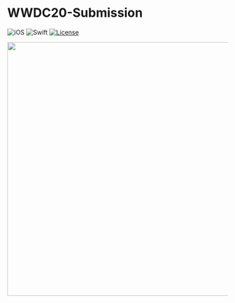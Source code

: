 # WWDC20-Submission

![iOS](https://img.shields.io/badge/iOS-10%20-blue)
![Swift](https://img.shields.io/badge/Swift-5-orange?logo=Swift&logoColor=white)
[![License](https://img.shields.io/github/license/romarakhlin/CoronaMap)](https://github.com/romarakhlin/CoronaMap/blob/master/LICENSE)

<p align="center">
  <img width="900" height="580" src="https://www.apple.com/newsroom/images/live-action/wwdc/Apple_wwdc2020_03132020_big.jpg.large.jpg">
</p>
